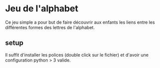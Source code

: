 # Jeu de l'alphabet
Ce jeu simple a pour but de faire découvrir aux enfants les liens entre les différentes formes des lettres de l'alphabet.

## setup
Il suffit d'installer les polices (double click sur le fichier) et d'avoir une configuration python > 3 valide.